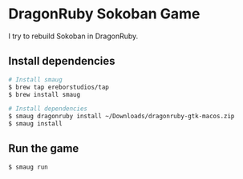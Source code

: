 # DragonRuby Sokoban Game

I try to rebuild Sokoban in DragonRuby.

## Install dependencies

```bash
# Install smaug
$ brew tap ereborstudios/tap
$ brew install smaug

# Install dependencies
$ smaug dragonruby install ~/Downloads/dragonruby-gtk-macos.zip
$ smaug install
```

## Run the game
```bash
$ smaug run
```
